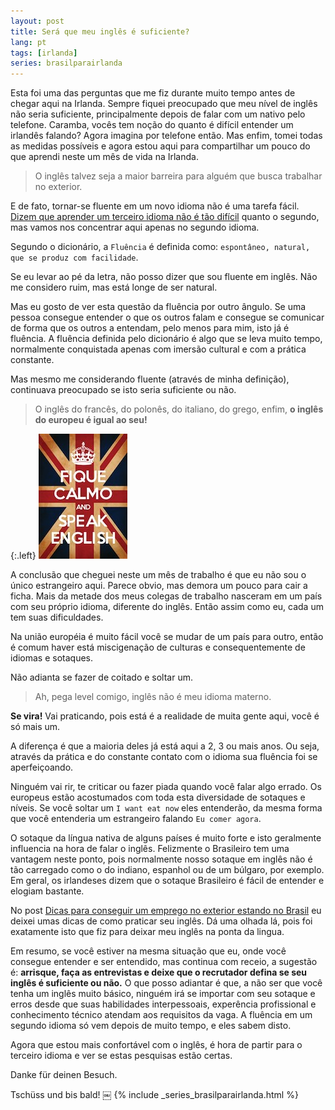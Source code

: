 ```yaml
---
layout: post
title: Será que meu inglês é suficiente?
lang: pt
tags: [irlanda]
series: brasilparairlanda
---
```


Esta foi uma das perguntas que me fiz durante muito tempo antes de chegar aqui na Irlanda. Sempre fiquei preocupado que meu nível de inglês não seria suficiente, principalmente depois de falar com um nativo pelo telefone. Caramba, vocês tem noção do quanto é difícil entender um irlandês falando? Agora imagina por telefone então. Mas enfim, tomei todas as medidas possíveis e agora estou aqui para compartilhar um pouco do que aprendi neste um mês de vida na Irlanda.

> O inglês talvez seja a maior barreira para alguém que busca trabalhar no exterior.

E de fato, tornar-se fluente em um novo idioma não é uma tarefa fácil. [Dizem que aprender um terceiro idioma não é tão difícil](https://www.sciencedaily.com/releases/2011/02/110201110915.htm) quanto o segundo, mas vamos nos concentrar aqui apenas no segundo idioma.

Segundo o dicionário, a `Fluência` é definida como: `espontâneo, natural, que se produz com facilidade`.

Se eu levar ao pé da letra, não posso dizer que sou fluente em inglês. Não me considero ruim, mas está longe de ser natural.

Mas eu gosto de ver esta questão da fluência por outro ângulo. Se uma pessoa consegue entender o que os outros falam e consegue se comunicar de forma que os outros a entendam, pelo menos para mim, isto já é fluência. A fluência definida pelo dicionário é algo que se leva muito tempo, normalmente conquistada apenas com imersão cultural e com a prática constante.

Mas mesmo me considerando fluente (através de minha definição), continuava preocupado se isto seria suficiente ou não.

> O inglês do francês, do polonês, do italiano, do grego, enfim, **o inglês do europeu é igual ao seu!**

{:.left}
![](/public/images/2017/01/fique-calmo-and-speak-english.jpeg)

A conclusão que cheguei neste um mês de trabalho é que eu não sou o único estrangeiro aqui. Parece obvio, mas demora um pouco para cair a ficha. Mais da metade dos meus colegas de trabalho nasceram em um país com seu próprio idioma, diferente do inglês. Então assim como eu, cada um tem suas dificuldades.  

Na união européia é muito fácil você se mudar de um país para outro, então é comum haver está miscigenação de culturas e consequentemente de idiomas e sotaques.

Não adianta se fazer de coitado e soltar um.

> Ah, pega level comigo, inglês não é meu idioma materno. 

**Se vira!** Vai praticando, pois está é a realidade de muita gente aqui, você é só mais um.

A diferença é que a maioria deles já está aqui a 2, 3 ou mais anos. Ou seja, através da prática e do constante contato com o idioma sua fluência foi se aperfeiçoando.

Ninguém vai rir, te criticar ou fazer piada quando você falar algo errado. Os europeus estão acostumados com toda esta diversidade de sotaques e níveis. Se você soltar um `I want eat now` eles entenderão, da mesma forma que você entenderia um estrangeiro falando `Eu comer agora`.

O sotaque da língua nativa de alguns países é muito forte e isto geralmente influencia na hora de falar o inglês. Felizmente o Brasileiro tem uma vantagem neste ponto, pois normalmente nosso sotaque em inglês não é tão carregado como o do indiano, espanhol ou de um búlgaro, por exemplo. Em geral, os irlandeses dizem que o sotaque Brasileiro é fácil de entender e elogiam bastante.

No post [Dicas para conseguir um emprego no exterior estando no Brasil](/2016/12/29/dicas-para-conseguir-um-emprego-no-exterior-estando-no-brasil/) eu deixei umas dicas de como praticar seu inglês. Dá uma olhada lá, pois foi exatamente isto que fiz para deixar meu inglês na ponta da lingua.

Em resumo, se você estiver na mesma situação que eu, onde você consegue entender e ser entendido, mas continua com receio, a sugestão é: **arrisque, faça as entrevistas e deixe que o recrutador defina se seu inglês é suficiente ou não.** O que posso adiantar é que, a não ser que você tenha um inglês muito básico, ninguém irá se importar com seu sotaque e erros desde que suas habilidades interpessoais, experência profissional e conhecimento técnico atendam aos requisitos da vaga. A fluência em um segundo idioma só vem depois de muito tempo, e eles sabem disto.

Agora que estou mais confortável com o inglês, é hora de partir para o terceiro idioma e ver se estas pesquisas estão certas.

Danke für deinen Besuch.

Tschüss und bis bald!
￼
{% include _series_brasilparairlanda.html %}
